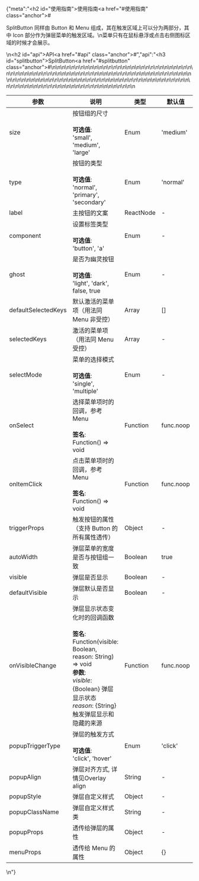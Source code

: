 {"meta":"<h2 id=\"&#x4F7F;&#x7528;&#x6307;&#x5357;\">&#x4F7F;&#x7528;&#x6307;&#x5357;<a href=\"#&#x4F7F;&#x7528;&#x6307;&#x5357;\" class=\"anchor\">#</a></h2><p>SplitButton &#x540C;&#x6837;&#x7531; Button &#x548C; Menu &#x7EC4;&#x6210;&#xFF0C;&#x5176;&#x5728;&#x89E6;&#x53D1;&#x533A;&#x57DF;&#x4E0A;&#x53EF;&#x4EE5;&#x5206;&#x4E3A;&#x4E24;&#x90E8;&#x5206;&#xFF0C;&#x5176;&#x4E2D; Icon &#x90E8;&#x5206;&#x4F5C;&#x4E3A;&#x5F39;&#x5C42;&#x83DC;&#x5355;&#x7684;&#x89E6;&#x53D1;&#x533A;&#x57DF;&#x3002;\n&#x83DC;&#x5355;&#x53EA;&#x6709;&#x5728;&#x9F20;&#x6807;&#x60AC;&#x6D6E;&#x6216;&#x70B9;&#x51FB;&#x53F3;&#x4FA7;&#x56FE;&#x6807;&#x533A;&#x57DF;&#x7684;&#x65F6;&#x5019;&#x624D;&#x4F1A;&#x5C55;&#x793A;&#x3002;</p>\n<h2 id=\"api\">API<a href=\"#api\" class=\"anchor\">#</a></h2>","api":"<h3 id=\"splitbutton\">SplitButton<a href=\"#splitbutton\" class=\"anchor\">#</a></h3><table>\n<thead>\n<tr>\n<th>&#x53C2;&#x6570;</th>\n<th>&#x8BF4;&#x660E;</th>\n<th>&#x7C7B;&#x578B;</th>\n<th>&#x9ED8;&#x8BA4;&#x503C;</th>\n</tr>\n</thead>\n<tbody>\n<tr>\n<td>size</td>\n<td>&#x6309;&#x94AE;&#x7EC4;&#x7684;&#x5C3A;&#x5BF8;<br><br><strong>&#x53EF;&#x9009;&#x503C;</strong>:<br>&apos;small&apos;, &apos;medium&apos;, &apos;large&apos;</td>\n<td>Enum</td>\n<td>&apos;medium&apos;</td>\n</tr>\n<tr>\n<td>type</td>\n<td>&#x6309;&#x94AE;&#x7684;&#x7C7B;&#x578B;<br><br><strong>&#x53EF;&#x9009;&#x503C;</strong>:<br>&apos;normal&apos;, &apos;primary&apos;, &apos;secondary&apos;</td>\n<td>Enum</td>\n<td>&apos;normal&apos;</td>\n</tr>\n<tr>\n<td>label</td>\n<td>&#x4E3B;&#x6309;&#x94AE;&#x7684;&#x6587;&#x6848;</td>\n<td>ReactNode</td>\n<td>-</td>\n</tr>\n<tr>\n<td>component</td>\n<td>&#x8BBE;&#x7F6E;&#x6807;&#x7B7E;&#x7C7B;&#x578B;<br><br><strong>&#x53EF;&#x9009;&#x503C;</strong>:<br>&apos;button&apos;, &apos;a&apos;</td>\n<td>Enum</td>\n<td>-</td>\n</tr>\n<tr>\n<td>ghost</td>\n<td>&#x662F;&#x5426;&#x4E3A;&#x5E7D;&#x7075;&#x6309;&#x94AE;<br><br><strong>&#x53EF;&#x9009;&#x503C;</strong>:<br>&apos;light&apos;, &apos;dark&apos;, false, true</td>\n<td>Enum</td>\n<td>-</td>\n</tr>\n<tr>\n<td>defaultSelectedKeys</td>\n<td>&#x9ED8;&#x8BA4;&#x6FC0;&#x6D3B;&#x7684;&#x83DC;&#x5355;&#x9879;&#xFF08;&#x7528;&#x6CD5;&#x540C; Menu &#x975E;&#x53D7;&#x63A7;&#xFF09;</td>\n<td>Array</td>\n<td>[]</td>\n</tr>\n<tr>\n<td>selectedKeys</td>\n<td>&#x6FC0;&#x6D3B;&#x7684;&#x83DC;&#x5355;&#x9879;&#xFF08;&#x7528;&#x6CD5;&#x540C; Menu &#x53D7;&#x63A7;&#xFF09;</td>\n<td>Array</td>\n<td>-</td>\n</tr>\n<tr>\n<td>selectMode</td>\n<td>&#x83DC;&#x5355;&#x7684;&#x9009;&#x62E9;&#x6A21;&#x5F0F;<br><br><strong>&#x53EF;&#x9009;&#x503C;</strong>:<br>&apos;single&apos;, &apos;multiple&apos;</td>\n<td>Enum</td>\n<td>-</td>\n</tr>\n<tr>\n<td>onSelect</td>\n<td>&#x9009;&#x62E9;&#x83DC;&#x5355;&#x9879;&#x65F6;&#x7684;&#x56DE;&#x8C03;&#xFF0C;&#x53C2;&#x8003; Menu<br><br><strong>&#x7B7E;&#x540D;</strong>:<br>Function() =&gt; void</td>\n<td>Function</td>\n<td>func.noop</td>\n</tr>\n<tr>\n<td>onItemClick</td>\n<td>&#x70B9;&#x51FB;&#x83DC;&#x5355;&#x9879;&#x65F6;&#x7684;&#x56DE;&#x8C03;&#xFF0C;&#x53C2;&#x8003; Menu<br><br><strong>&#x7B7E;&#x540D;</strong>:<br>Function() =&gt; void</td>\n<td>Function</td>\n<td>func.noop</td>\n</tr>\n<tr>\n<td>triggerProps</td>\n<td>&#x89E6;&#x53D1;&#x6309;&#x94AE;&#x7684;&#x5C5E;&#x6027;&#xFF08;&#x652F;&#x6301; Button &#x7684;&#x6240;&#x6709;&#x5C5E;&#x6027;&#x900F;&#x4F20;&#xFF09;</td>\n<td>Object</td>\n<td>-</td>\n</tr>\n<tr>\n<td>autoWidth</td>\n<td>&#x5F39;&#x5C42;&#x83DC;&#x5355;&#x7684;&#x5BBD;&#x5EA6;&#x662F;&#x5426;&#x4E0E;&#x6309;&#x94AE;&#x7EC4;&#x4E00;&#x81F4;</td>\n<td>Boolean</td>\n<td>true</td>\n</tr>\n<tr>\n<td>visible</td>\n<td>&#x5F39;&#x5C42;&#x662F;&#x5426;&#x663E;&#x793A;</td>\n<td>Boolean</td>\n<td>-</td>\n</tr>\n<tr>\n<td>defaultVisible</td>\n<td>&#x5F39;&#x5C42;&#x9ED8;&#x8BA4;&#x662F;&#x5426;&#x663E;&#x793A;</td>\n<td>Boolean</td>\n<td>-</td>\n</tr>\n<tr>\n<td>onVisibleChange</td>\n<td>&#x5F39;&#x5C42;&#x663E;&#x793A;&#x72B6;&#x6001;&#x53D8;&#x5316;&#x65F6;&#x7684;&#x56DE;&#x8C03;&#x51FD;&#x6570;<br><br><strong>&#x7B7E;&#x540D;</strong>:<br>Function(visible: Boolean, reason: String) =&gt; void<br><strong>&#x53C2;&#x6570;</strong>:<br><em>visible</em>: {Boolean} &#x5F39;&#x5C42;&#x663E;&#x793A;&#x72B6;&#x6001;<br><em>reason</em>: {String} &#x89E6;&#x53D1;&#x5F39;&#x5C42;&#x663E;&#x793A;&#x548C;&#x9690;&#x85CF;&#x7684;&#x6765;&#x6E90;</td>\n<td>Function</td>\n<td>func.noop</td>\n</tr>\n<tr>\n<td>popupTriggerType</td>\n<td>&#x5F39;&#x5C42;&#x7684;&#x89E6;&#x53D1;&#x65B9;&#x5F0F;<br><br><strong>&#x53EF;&#x9009;&#x503C;</strong>:<br>&apos;click&apos;, &apos;hover&apos;</td>\n<td>Enum</td>\n<td>&apos;click&apos;</td>\n</tr>\n<tr>\n<td>popupAlign</td>\n<td>&#x5F39;&#x5C42;&#x5BF9;&#x9F50;&#x65B9;&#x5F0F;, &#x8BE6;&#x60C5;&#x89C1;Overlay align</td>\n<td>String</td>\n<td>-</td>\n</tr>\n<tr>\n<td>popupStyle</td>\n<td>&#x5F39;&#x5C42;&#x81EA;&#x5B9A;&#x4E49;&#x6837;&#x5F0F;</td>\n<td>Object</td>\n<td>-</td>\n</tr>\n<tr>\n<td>popupClassName</td>\n<td>&#x5F39;&#x5C42;&#x81EA;&#x5B9A;&#x4E49;&#x6837;&#x5F0F;&#x7C7B;</td>\n<td>String</td>\n<td>-</td>\n</tr>\n<tr>\n<td>popupProps</td>\n<td>&#x900F;&#x4F20;&#x7ED9;&#x5F39;&#x5C42;&#x7684;&#x5C5E;&#x6027;</td>\n<td>Object</td>\n<td>-</td>\n</tr>\n<tr>\n<td>menuProps</td>\n<td>&#x900F;&#x4F20;&#x7ED9; Menu &#x7684;&#x5C5E;&#x6027;</td>\n<td>Object</td>\n<td>{}</td>\n</tr>\n</tbody>\n</table>\n"}
